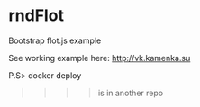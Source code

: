 # rndFlot
Bootstrap flot.js example

See working example here: http://vk.kamenka.su

P.S> docker deploy
>>>> is in another repo
